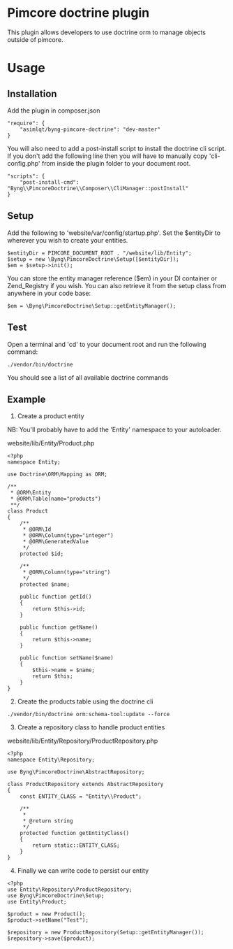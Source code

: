 # Pimcore doctrine plugin

This plugin allows developers to use doctrine orm to manage objects outside of pimcore.

# Usage

## Installation

Add the plugin in composer.json
```
"require": {
    "asimlqt/byng-pimcore-doctrine": "dev-master"
}
```
You will also need to add a post-install script to install the doctrine cli script. If you don't add the following line then you will have to manually copy 'cli-config.php' from inside the plugin folder to your document root.
```
"scripts": {
    "post-install-cmd": "Byng\\PimcoreDoctrine\\Composer\\CliManager::postInstall"
}
```

## Setup

Add the following to 'website/var/config/startup.php'. Set the $entityDir to wherever you wish to create your entities.
```
$entityDir = PIMCORE_DOCUMENT_ROOT . "/website/lib/Entity";
$setup = new \Byng\PimcoreDoctrine\Setup([$entityDir]);
$em = $setup->init();
```
You can store the entity manager reference ($em) in your DI container or Zend_Registry if you wish. You can also retrieve it from the setup class from anywhere in your code base:
```
$em = \Byng\PimcoreDoctrine\Setup::getEntityManager();
```

## Test

Open a terminal and 'cd' to your document root and run the following command:
```
./vendor/bin/doctrine
```
You should see a list of all available doctrine commands

## Example

1. Create a product entity

NB: You'll probably have to add the 'Entity' namespace to your autoloader.

website/lib/Entity/Product.php
```
<?php
namespace Entity;

use Doctrine\ORM\Mapping as ORM;

/**
 * @ORM\Entity
 * @ORM\Table(name="products")
 **/
class Product
{
    /**
     * @ORM\Id
     * @ORM\Column(type="integer")
     * @ORM\GeneratedValue 
     */
    protected $id;

    /**
     * @ORM\Column(type="string")
     */
    protected $name;

    public function getId()
    {
        return $this->id;
    }

    public function getName()
    {
        return $this->name;
    }
    
    public function setName($name)
    {
        $this->name = $name;
        return $this;
    }
}
```

2. Create the products table using the doctrine cli

```
./vendor/bin/doctrine orm:schema-tool:update --force
```

3. Create a repository class to handle product entities

website/lib/Entity/Repository/ProductRepository.php
```
<?php
namespace Entity\Repository;

use Byng\PimcoreDoctrine\AbstractRepository;

class ProductRepository extends AbstractRepository
{
    const ENTITY_CLASS = "Entity\\Product";
    
    /**
     *
     * @return string
     */
    protected function getEntityClass()
    {
        return static::ENTITY_CLASS;
    }
}

```

4. Finally we can write code to persist our entity

```
<?php
use Entity\Repository\ProductRepository;
use Byng\PimcoreDoctrine\Setup;
use Entity\Product;

$product = new Product();
$product->setName("Test");

$repository = new ProductRepository(Setup::getEntityManager());
$repository->save($product);
```